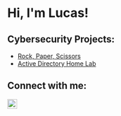 <h1>Hi, I'm Lucas! </h1>

<h2> Cybersecurity Projects:</h2>

- [Rock, Paper, Scissors](https://github.com/NazgulKnightmare/Rock-Paper-Scissors)
- [Active Directory Home Lab](https://github.com/joshmadakor1/Algorithms-Practice)


<h2> Connect with me:</h2>

[<img align="left" alt="JoshMadakor | LinkedIn" width="22px" src="https://cdn.jsdelivr.net/npm/simple-icons@v3/icons/linkedin.svg" />][linkedin]


[linkedin]: https://www.linkedin.com/in/lucas-ortega-8382362a6/
